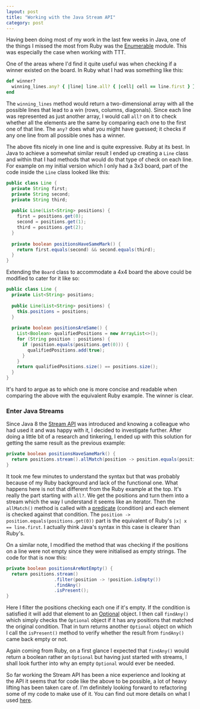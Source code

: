 ```yaml
---
layout: post
title: "Working with the Java Stream API"
category: post
---
```


Having been doing most of my work in the last few weeks in Java, one of the things I missed the most from Ruby was the [Enumerable](http://www.ruby-doc.org/core-2.1.4/Enumerable.html) module. This was especially the case when working with TTT.

One of the areas where I'd find it quite useful was when checking if a winner existed on the board. In Ruby what I had was something like this:

```ruby
def winner?
  winning_lines.any? { |line| line.all? { |cell| cell == line.first } }
end
```

The `winning_lines` method would return a two-dimensional array with all the possible lines that lead to a win (rows, columns, diagonals). Since each line was represented as just another array, I would call `all?` on it to check whether all the elements are the same by comparing each one to the first one of that line. The `any?` does what you might have guessed; it checks if any one line from all possible ones has a winner.

The above fits nicely in one line and is quite expressive. Ruby at its best. In Java to achieve a somewhat similar result I ended up creating a `Line` class and within that I had methods that would do that type of check on each line. For example on my initial version which I only had a 3x3 board, part of the code inside the `Line` class looked like this:

```java
public class Line {
  private String first;
  private String second;
  private String third;
  
  public Line(List<String> positions) {
    first = positions.get(0);
    second = positions.get(1);
    third = positions.get(2);
  }
  
  private boolean positionsHaveSameMark() {
    return first.equals(second) && second.equals(third);
  }
}
```
Extending the `Board` class to accommodate a 4x4 board the above could be modified to cater for it like so:

```java
public class Line {
  private List<String> positions;
  
  public Line(List<String> positions) {
    this.positions = positions;
  }
  
  private boolean positionsAreSame() {
    List<Boolean> qualifiedPositions = new ArrayList<>();
    for (String position : positions) {
      if (position.equals(positions.get(0))) {
        qualifiedPositions.add(true); 
      }
    }
    return qualifiedPositions.size() == positions.size();
  }
}
```
It's hard to argue as to which one is more concise and readable when comparing the above with the equivalent Ruby example. The winner is clear.

### Enter Java Streams

Since Java 8 the [Stream API](https://docs.oracle.com/javase/8/docs/api/java/util/stream/package-summary.html) was introduced and knowing a colleague who had used it and was happy with it, I decided to investigate further. After doing a little bit of a research and tinkering, I ended up with this solution for getting the same result as the previous example:

```java
private boolean positionsHaveSameMark() {
  return positions.stream().allMatch(position -> position.equals(positions.get(0)));
}
```
It took me few minutes to understand the syntax but that was probably because of my Ruby background and lack of the functional one. What happens here is not that different from the Ruby example at the top. It's really the part starting with `all?`. We get the positions and turn them into a stream which the way I understand it seems like an iterator. Then the `allMatch()` method is called with a [predicate](https://docs.oracle.com/javase/8/docs/api/java/util/function/Predicate.html) (condition) and each element is checked against that condition. The `position -> position.equals(positions.get(0))` part is the equivalent of Ruby's `|x| x == line.first`. I actually think Java's syntax in this case is clearer than Ruby's.

On a similar note, I modified the method that was checking if the positions on a line were not empty since they were initialised as empty strings. The code for that is now this:

```java
private boolean positionsAreNotEmpty() {
  return positions.stream()
                  .filter(position -> !position.isEmpty())
                  .findAny()
                  .isPresent();
}
```
Here I filter the positions checking each one if it's empty. If the condition is satisfied it will add that element to an [Optional](https://docs.oracle.com/javase/8/docs/api/java/util/Optional.html) object. I then call `findAny()` which simply checks the `Optional` object if it has any positions that matched the original condition. That in turn returns another `Optional` object on which I call the `isPresent()` method to verify whether the result from `findAny()` came back empty or not.

Again coming from Ruby, on a first glance I expected that `findAny()` would return a boolean rather an `Optional` but having just started with streams, I shall look further into why an empty `Optional` would ever be needed.

So far working the Stream API has been a nice experience and looking at the API it seems that for code like the above to be possible, a lot of heavy lifting has been taken care of. I'm definitely looking forward to refactoring some of my code to make use of it. You can find out more details on what I used [here](https://docs.oracle.com/javase/8/docs/api/java/util/stream/Stream.html).
